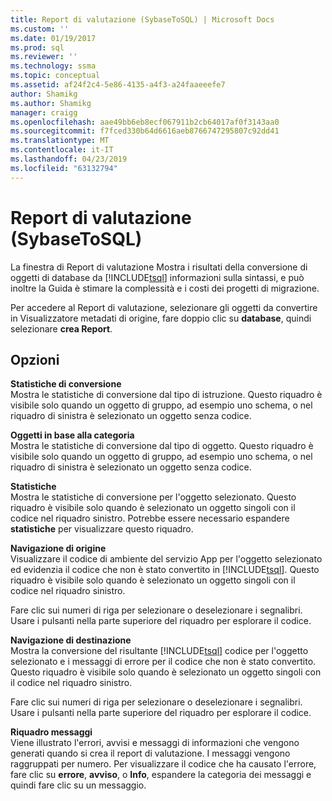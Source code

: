 ```yaml
---
title: Report di valutazione (SybaseToSQL) | Microsoft Docs
ms.custom: ''
ms.date: 01/19/2017
ms.prod: sql
ms.reviewer: ''
ms.technology: ssma
ms.topic: conceptual
ms.assetid: af24f2c4-5e86-4135-a4f3-a24faaeeefe7
author: Shamikg
ms.author: Shamikg
manager: craigg
ms.openlocfilehash: aae49bb6eb8ecf067911b2cb64017af0f3143aa0
ms.sourcegitcommit: f7fced330b64d6616aeb8766747295807c92dd41
ms.translationtype: MT
ms.contentlocale: it-IT
ms.lasthandoff: 04/23/2019
ms.locfileid: "63132794"
---
```

# <a name="assessment-report-sybasetosql"></a>Report di valutazione (SybaseToSQL)
La finestra di Report di valutazione Mostra i risultati della conversione di oggetti di database da [!INCLUDE[tsql](../../includes/tsql-md.md)] informazioni sulla sintassi, e può inoltre la Guida è stimare la complessità e i costi dei progetti di migrazione.  
  
Per accedere al Report di valutazione, selezionare gli oggetti da convertire in Visualizzatore metadati di origine, fare doppio clic su **database**, quindi selezionare **crea Report**.  
  
## <a name="options"></a>Opzioni  
**Statistiche di conversione**  
Mostra le statistiche di conversione dal tipo di istruzione. Questo riquadro è visibile solo quando un oggetto di gruppo, ad esempio uno schema, o nel riquadro di sinistra è selezionato un oggetto senza codice.  
  
**Oggetti in base alla categoria**  
Mostra le statistiche di conversione dal tipo di oggetto. Questo riquadro è visibile solo quando un oggetto di gruppo, ad esempio uno schema, o nel riquadro di sinistra è selezionato un oggetto senza codice.  
  
**Statistiche**  
Mostra le statistiche di conversione per l'oggetto selezionato. Questo riquadro è visibile solo quando è selezionato un oggetto singoli con il codice nel riquadro sinistro. Potrebbe essere necessario espandere **statistiche** per visualizzare questo riquadro.  
  
**Navigazione di origine**  
Visualizzare il codice di ambiente del servizio App per l'oggetto selezionato ed evidenzia il codice che non è stato convertito in [!INCLUDE[tsql](../../includes/tsql-md.md)]. Questo riquadro è visibile solo quando è selezionato un oggetto singoli con il codice nel riquadro sinistro.  
  
Fare clic sui numeri di riga per selezionare o deselezionare i segnalibri. Usare i pulsanti nella parte superiore del riquadro per esplorare il codice.  
  
**Navigazione di destinazione**  
Mostra la conversione del risultante [!INCLUDE[tsql](../../includes/tsql-md.md)] codice per l'oggetto selezionato e i messaggi di errore per il codice che non è stato convertito. Questo riquadro è visibile solo quando è selezionato un oggetto singoli con il codice nel riquadro sinistro.  
  
Fare clic sui numeri di riga per selezionare o deselezionare i segnalibri. Usare i pulsanti nella parte superiore del riquadro per esplorare il codice.  
  
**Riquadro messaggi**  
Viene illustrato l'errori, avvisi e messaggi di informazioni che vengono generati quando si crea il report di valutazione. I messaggi vengono raggruppati per numero. Per visualizzare il codice che ha causato l'errore, fare clic su **errore**, **avviso**, o **Info**, espandere la categoria dei messaggi e quindi fare clic su un messaggio.  
  
